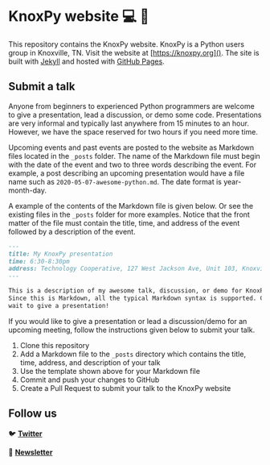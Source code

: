 # KnoxPy website :computer: :snake:

This repository contains the KnoxPy website. KnoxPy is a Python users group in Knoxville, TN. Visit the website at [https://knoxpy.org](). The site is built with [Jekyll](https://jekyllrb.com) and hosted with [GitHub Pages](https://pages.github.com).

## Submit a talk

Anyone from beginners to experienced Python programmers are welcome to give a presentation, lead a discussion, or demo some code. Presentations are very informal and typically last anywhere from 15 minutes to an hour. However, we have the space reserved for two hours if you need more time.

Upcoming events and past events are posted to the website as Markdown files located in the `_posts` folder. The name of the Markdown file must begin with the date of the event and two to three words describing the event. For example, a post describing an upcoming presentation would have a file name such as `2020-05-07-awesome-python.md`. The date format is year-month-day.

A example of the contents of the Markdown file is given below. Or see the existing files in the `_posts` folder for more examples. Notice that the front matter of the file must contain the title, time, and address of the event followed by a description of the event.

```markdown
---
title: My KnoxPy presentation
time: 6:30-8:30pm
address: Technology Cooperative, 127 West Jackson Ave, Unit 103, Knoxville, TN
---

This is a description of my awesome talk, discussion, or demo for KnoxPy.
Since this is Markdown, all the typical Markdown syntax is supported. Can't
wait to give a presentation!
```

If you would like to give a presentation or lead a discussion/demo for an upcoming meeting, follow the instructions given below to submit your talk.

1. Clone this repository
2. Add a Markdown file to the `_posts` directory which contains the title, time, address, and description of your talk
3. Use the template shown above for your Markdown file
4. Commit and push your changes to GitHub
5. Create a Pull Request to submit your talk to the KnoxPy website

## Follow us

:bird: **[Twitter](https://twitter.com/knoxpytn)**

:email: **[Newsletter](https://tinyletter.com/knoxpy)**
